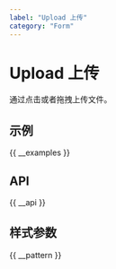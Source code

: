 ```yaml
---
label: "Upload 上传"
category: "Form"
---
```


# Upload 上传

通过点击或者拖拽上传文件。

## 示例

{{ __examples }}

## API

{{ __api }}

## 样式参数

{{ __pattern }}
